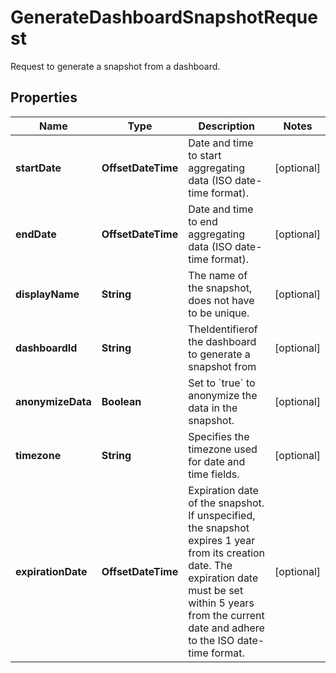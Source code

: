 

# GenerateDashboardSnapshotRequest

Request to generate a snapshot from a dashboard.

## Properties

| Name | Type | Description | Notes |
|------------ | ------------- | ------------- | -------------|
|**startDate** | **OffsetDateTime** | Date and time to start aggregating data (ISO date-time format). |  [optional] |
|**endDate** | **OffsetDateTime** | Date and time to end aggregating data (ISO date-time format). |  [optional] |
|**displayName** | **String** | The name of the snapshot, does not have to be unique. |  [optional] |
|**dashboardId** | **String** | TheIdentifierof the dashboard to generate a snapshot from |  [optional] |
|**anonymizeData** | **Boolean** | Set to &#x60;true&#x60; to anonymize the data in the snapshot. |  [optional] |
|**timezone** | **String** | Specifies the timezone used for date and time fields. |  [optional] |
|**expirationDate** | **OffsetDateTime** | Expiration date of the snapshot. If unspecified, the snapshot expires 1 year from its creation date. The expiration date must be set within 5 years from the current date and adhere to the ISO date-time format. |  [optional] |



